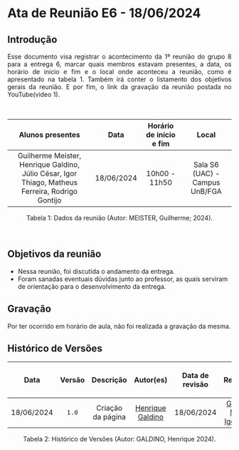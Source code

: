 # Ata de Reunião E6 - 18/06/2024

## Introdução

<p align="justify">
Esse documento visa registrar o acontecimento da  1ª reunião do grupo 8 para a entrega 6, marcar quais membros estavam presentes, a data, os horário de inicio e fim e o local onde aconteceu a reunião, como é apresentado na tabela 1. Também irá conter o listamento dos objetivos gerais da reunião. E por fim, o link da gravação da reunião postada no YouTube(video 1).
</p>

<br />

|                                      Alunos presentes                                 |    Data    | Horário de inicio e fim |      Local       |
| :-----------------------------------------------------------------------------------: | :--------: | :---------------------: | :--------------: |
| Guilherme Meister, Henrique Galdino, Júlio César, Igor Thiago, Matheus Ferreira, Rodrigo Gontijo | 18/06/2024 |      10h00 - 11h50      | Sala S6 (UAC) - Campus UnB/FGA |

<div style="text-align: center">
<p> Tabela 1: Dados da reunião (Autor: MEISTER, Guilherme; 2024). </p>
</div>

<br />

## Objetivos da reunião

- Nessa reunião, foi discutida o andamento da entrega.
- Foram sanadas eventuais dúvidas junto ao professor, as quais serviram de orientação para o desenvolvimento da entrega.

## Gravação
Por ter ocorrido em horário de aula, não foi realizada a gravação da mesma.

## Histórico de Versões

| <p align="center">Data</p> | <p align="center">Versão</p> | <p align="center">Descrição</p> | <p align="center">Autor(es)</p> | <p align="center">Data de revisão</p> | <p align="center">Revisor(es)</p> |
| :--:       | :----: | :-------: | :---: | :-------------: | :-----: |
| 18/06/2024 | `1.0`  | Criação da página | [Henrique Galdino](https://github.com/hgaldino05) | 18/06/2024 | [Guilherme Meister](https://github.com/gmeister18), [Igor Thiago](https://github.com/alladin-51)|

<div style="text-align: center">
<p> Tabela 2: Histórico de Versões (Autor: GALDINO, Henrique 2024). </p>
</div>
